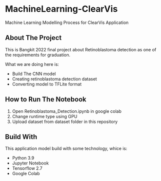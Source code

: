 # MachineLearning-ClearVis
Machine Learning Modelling Process for ClearVis Application
## About The Project 
This is Bangkit 2022 final project about Retinoblastoma detection as one of the requirements for graduation. 

What we are doing here is:
- Build The CNN model
- Creating retinoblastoma detection dataset
- Converting model to TFLite format

## How to Run The Notebook
1. Open Retinoblastoma_Detection.ipynb in google colab
2. Change runtime type using GPU
3. Upload dataset from dataset folder in this repository

## Build With
This application model build with some technology, whice is:
- Python 3.9
- Jupyter Notebook
- Tensorflow 2.7
- Google Colab
